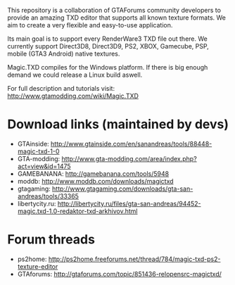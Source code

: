 This repository is a collaboration of GTAForums community developers to provide
an amazing TXD editor that supports all known texture formats. We aim to create
a very flexible and easy-to-use application.

Its main goal is to support every RenderWare3 TXD file out there. We currently support
Direct3D8, Direct3D9, PS2, XBOX, Gamecube, PSP, mobile (GTA3 Android) native textures.

Magic.TXD compiles for the Windows platform. If there is big enough demand we could
release a Linux build aswell.


For full description and tutorials visit: http://www.gtamodding.com/wiki/Magic.TXD

# Download links (maintained by devs)

* GTAinside: http://www.gtainside.com/en/sanandreas/tools/88448-magic-txd-1-0
* GTA-modding: http://www.gta-modding.com/area/index.php?act=view&id=1475
* GAMEBANANA: http://gamebanana.com/tools/5948
* moddb: http://www.moddb.com/downloads/magictxd
* gtagaming: http://www.gtagaming.com/downloads/gta-san-andreas/tools/33365
* libertycity.ru: http://libertycity.ru/files/gta-san-andreas/94452-magic.txd-1.0-redaktor-txd-arkhivov.html

# Forum threads

* ps2home: http://ps2home.freeforums.net/thread/784/magic-txd-ps2-texture-editor
* GTAforums: http://gtaforums.com/topic/851436-relopensrc-magictxd/